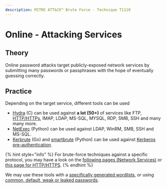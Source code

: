 ```yaml
---
description: MITRE ATT&CK™ Brute Force - Technique T1110
---
```


# Online - Attacking Services

## Theory

Online password attacks target publicly-exposed network services by submitting many passwords or passphrases with the hope of eventually guessing correctly.

## Practice

Depending on the target service, different tools can be used

* [Hydra](https://github.com/vanhauser-thc/thc-hydra) (C) can be used against **a lot (50+)** of services like FTP, [HTTP/HTTPs](../../../../web/web-vulnerabilities/server-side/brute-force.md), IMAP, LDAP, MS-SQL, MYSQL, RDP, SMB, SSH and many many more.
* [NetExec](https://github.com/Pennyw0rth/NetExec) (Python) can be used against LDAP, WinRM, SMB, SSH and MS-SQL.
* [Kerbrute](https://github.com/ropnop/kerbrute) (Go) and [smartbrute](https://github.com/ShutdownRepo/smartbrute) (Python) can be used against [Kerberos pre-authentication](../../../../ad/movement/kerberos/pre-auth-bruteforce.md).

{% hint style="info" %}
For brute-force techniques against a specific protocol, you may have a look on the [following pages (Network Services)](../../../../network/protocols/) or [this page for HTTP/HTTPS](../../../../web/web-vulnerabilities/server-side/brute-force.md).
{% endhint %}

We may use these tools with a [specifically generated wordlists](../generate-wordlists.md), or using [common, default, weak or leaked passwords](../default-weak-and-leaked-passwords.md).
